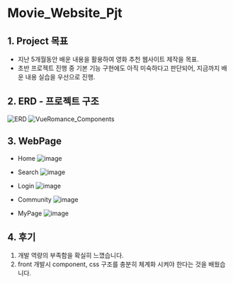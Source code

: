 # Movie_Website_Pjt

## 1. Project 목표
- 지난 5개월동안 배운 내용을 활용하여 영화 추천 웹사이트 제작을 목표.
- 초반 프로젝트 진행 중 기본 기능 구현에도 아직 미숙하다고 판단되어, 지금까지 배운 내용 실습을 우선으로 진행.

## 2. ERD - 프로젝트 구조
![ERD](https://user-images.githubusercontent.com/109258397/203874118-eaf38d12-4bf5-40d9-95fe-0eb2db746fff.png)
![VueRomance_Components](https://user-images.githubusercontent.com/109258397/203874140-28fa7a8d-2eeb-46ff-9715-c33a7590d50d.png)


## 3. WebPage
- Home
![image](https://user-images.githubusercontent.com/109258397/203874232-3bbcbe35-9273-4651-8dd9-198a2999c8ed.png)

- Search
![image](https://user-images.githubusercontent.com/109258397/203874501-cad68e9c-06b9-466d-9a0a-358b5a6c6b3c.png)


- Login
![image](https://user-images.githubusercontent.com/109258397/203874279-c81cfb3d-dbf4-4011-ba88-bb2080bc707a.png)

- Community
![image](https://user-images.githubusercontent.com/109258397/203874348-18de91db-82d3-4094-b225-a004334524c6.png)

- MyPage
![image](https://user-images.githubusercontent.com/109258397/203874405-d1d0af5c-4f35-48f5-bdfa-a3ad263dc4f3.png)

## 4. 후기
1. 개발 역량의 부족함을 확실히 느꼈습니다.
2. front 개발시 component, css 구조를 충분히 체계화 시켜야 한다는 것을 배웠습니다.
